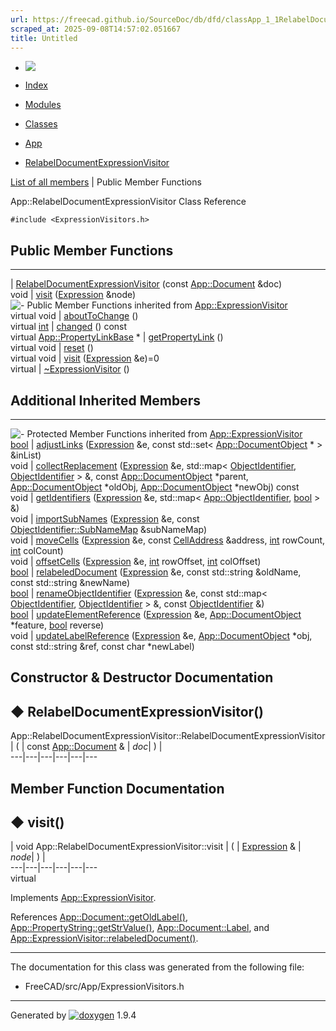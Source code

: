```yaml
---
url: https://freecad.github.io/SourceDoc/db/dfd/classApp_1_1RelabelDocumentExpressionVisitor.html
scraped_at: 2025-09-08T14:57:02.051667
title: Untitled
---
```


  * [ ![](https://www.freecad.org/svg/logo-freecad.svg) ](https://freecadweb.org "FreeCAD")
  * [Index](../../index.html "Index")
  * [Modules](../../modules.html "Modules list")
  * [Classes](../../annotated.html "Annotated list")

  * [App](../../dd/dc2/namespaceApp.html)
  * [RelabelDocumentExpressionVisitor](../../db/dfd/classApp_1_1RelabelDocumentExpressionVisitor.html)

[List of all members](../../dc/dfe/classApp_1_1RelabelDocumentExpressionVisitor-members.html) | Public Member Functions

App::RelabelDocumentExpressionVisitor Class Reference

`#include <ExpressionVisitors.h>`

##  Public Member Functions  
  
---  
|
[RelabelDocumentExpressionVisitor](../../db/dfd/classApp_1_1RelabelDocumentExpressionVisitor.html#a19b5eeea5dfd6fdf01c22d3347216871)
(const [App::Document](../../d8/d3e/classApp_1_1Document.html) &doc)  
void | [visit](../../db/dfd/classApp_1_1RelabelDocumentExpressionVisitor.html#aa37c20588af574df4ceaa95468660f18) ([Expression](../../dc/d5c/classApp_1_1Expression.html) &node)  
![-](../../closed.png) Public Member Functions inherited from
[App::ExpressionVisitor](../../d8/d68/classApp_1_1ExpressionVisitor.html)  
virtual void | [aboutToChange](../../d8/d68/classApp_1_1ExpressionVisitor.html#ae9d73e7357058a579c776b6523c6a873) ()  
virtual [int](../../d1/da0/classint.html) | [changed](../../d8/d68/classApp_1_1ExpressionVisitor.html#a302e279e154e090e5d9320696b60cb65) () const  
virtual [App::PropertyLinkBase](../../d6/d3b/classApp_1_1PropertyLinkBase.html) * | [getPropertyLink](../../d8/d68/classApp_1_1ExpressionVisitor.html#a66476aaa07f4dd08eb4012b66ef1417e) ()  
virtual void | [reset](../../d8/d68/classApp_1_1ExpressionVisitor.html#ae2944cf33bfce1141669a91c5ac32ab0) ()  
virtual void | [visit](../../d8/d68/classApp_1_1ExpressionVisitor.html#ae17dbcdd0cdb64200575f035b24897ae) ([Expression](../../dc/d5c/classApp_1_1Expression.html) &e)=0  
virtual | [~ExpressionVisitor](../../d8/d68/classApp_1_1ExpressionVisitor.html#ab63e036d6775692d5686b48131df69d7) ()  
  
##  Additional Inherited Members  
  
---  
![-](../../closed.png) Protected Member Functions inherited from
[App::ExpressionVisitor](../../d8/d68/classApp_1_1ExpressionVisitor.html)  
[bool](../../d9/db9/classbool.html) | [adjustLinks](../../d8/d68/classApp_1_1ExpressionVisitor.html#a6f81f1f1cb51103177d885f837e615e9) ([Expression](../../dc/d5c/classApp_1_1Expression.html) &e, const std::set< [App::DocumentObject](../../d2/de4/classApp_1_1DocumentObject.html) * > &inList)  
void | [collectReplacement](../../d8/d68/classApp_1_1ExpressionVisitor.html#ad29bac289477cc4039dcd9f177b640a4) ([Expression](../../dc/d5c/classApp_1_1Expression.html) &e, std::map< [ObjectIdentifier](../../dd/d13/classApp_1_1ObjectIdentifier.html), [ObjectIdentifier](../../dd/d13/classApp_1_1ObjectIdentifier.html) > &, const [App::DocumentObject](../../d2/de4/classApp_1_1DocumentObject.html) *parent, [App::DocumentObject](../../d2/de4/classApp_1_1DocumentObject.html) *oldObj, [App::DocumentObject](../../d2/de4/classApp_1_1DocumentObject.html) *newObj) const  
void | [getIdentifiers](../../d8/d68/classApp_1_1ExpressionVisitor.html#a8b45f86ba125dc8aca795a59a463e8d1) ([Expression](../../dc/d5c/classApp_1_1Expression.html) &e, std::map< [App::ObjectIdentifier](../../dd/d13/classApp_1_1ObjectIdentifier.html), [bool](../../d9/db9/classbool.html) > &)  
void | [importSubNames](../../d8/d68/classApp_1_1ExpressionVisitor.html#a8044cb89e1937833db844207c110e9d2) ([Expression](../../dc/d5c/classApp_1_1Expression.html) &e, const [ObjectIdentifier::SubNameMap](../../dd/d13/classApp_1_1ObjectIdentifier.html#af60f586ff5580cd84c3d6828bdc3a767) &subNameMap)  
void | [moveCells](../../d8/d68/classApp_1_1ExpressionVisitor.html#afe6a46688e78f0bdec4d4396dc540f2a) ([Expression](../../dc/d5c/classApp_1_1Expression.html) &e, const [CellAddress](../../dd/d94/structApp_1_1CellAddress.html) &address, [int](../../d1/da0/classint.html) rowCount, [int](../../d1/da0/classint.html) colCount)  
void | [offsetCells](../../d8/d68/classApp_1_1ExpressionVisitor.html#aa8ee2b18bb634505962645c280dd7cfb) ([Expression](../../dc/d5c/classApp_1_1Expression.html) &e, [int](../../d1/da0/classint.html) rowOffset, [int](../../d1/da0/classint.html) colOffset)  
[bool](../../d9/db9/classbool.html) | [relabeledDocument](../../d8/d68/classApp_1_1ExpressionVisitor.html#aa7ef2044ce4192301ceb1564d435fd6c) ([Expression](../../dc/d5c/classApp_1_1Expression.html) &e, const std::string &oldName, const std::string &newName)  
[bool](../../d9/db9/classbool.html) | [renameObjectIdentifier](../../d8/d68/classApp_1_1ExpressionVisitor.html#a4aa49136b116318da6efe47039299333) ([Expression](../../dc/d5c/classApp_1_1Expression.html) &e, const std::map< [ObjectIdentifier](../../dd/d13/classApp_1_1ObjectIdentifier.html), [ObjectIdentifier](../../dd/d13/classApp_1_1ObjectIdentifier.html) > &, const [ObjectIdentifier](../../dd/d13/classApp_1_1ObjectIdentifier.html) &)  
[bool](../../d9/db9/classbool.html) | [updateElementReference](../../d8/d68/classApp_1_1ExpressionVisitor.html#acb69874ccbfb1fd40dacea06aabe00c3) ([Expression](../../dc/d5c/classApp_1_1Expression.html) &e, [App::DocumentObject](../../d2/de4/classApp_1_1DocumentObject.html) *feature, [bool](../../d9/db9/classbool.html) reverse)  
void | [updateLabelReference](../../d8/d68/classApp_1_1ExpressionVisitor.html#a477ea5575436e9d62e4a8f06d51eec48) ([Expression](../../dc/d5c/classApp_1_1Expression.html) &e, [App::DocumentObject](../../d2/de4/classApp_1_1DocumentObject.html) *obj, const std::string &ref, const char *newLabel)  
  
## Constructor & Destructor Documentation

## ◆ RelabelDocumentExpressionVisitor()

App::RelabelDocumentExpressionVisitor::RelabelDocumentExpressionVisitor  | ( | const [App::Document](../../d8/d3e/classApp_1_1Document.html) & | _doc_| ) |   
---|---|---|---|---|---  
  
## Member Function Documentation

## ◆ visit()

| void App::RelabelDocumentExpressionVisitor::visit  | ( | [Expression](../../dc/d5c/classApp_1_1Expression.html) & | _node_| ) |   
---|---|---|---|---|---  
virtual  
  
Implements
[App::ExpressionVisitor](../../d8/d68/classApp_1_1ExpressionVisitor.html#ae17dbcdd0cdb64200575f035b24897ae).

References
[App::Document::getOldLabel()](../../d8/d3e/classApp_1_1Document.html#a1ff3b7f5aeefa7af1449d0f23616d4fc),
[App::PropertyString::getStrValue()](../../dd/df8/classApp_1_1PropertyString.html#a7fdb947ab6f9552c1dd95a8e634c83c2),
[App::Document::Label](../../d8/d3e/classApp_1_1Document.html#a195e9cb1707d0c92d938ec751d8b0a81),
and
[App::ExpressionVisitor::relabeledDocument()](../../d8/d68/classApp_1_1ExpressionVisitor.html#aa7ef2044ce4192301ceb1564d435fd6c).

* * *

The documentation for this class was generated from the following file:

  * FreeCAD/src/App/ExpressionVisitors.h

* * *

Generated by
[![doxygen](../../doxygen.svg)](https://www.doxygen.org/index.html) 1.9.4

